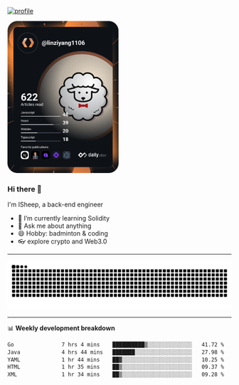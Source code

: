 [![profile](https://user-images.githubusercontent.com/54968314/208005045-e4b42f3b-833d-4242-bfcc-e764865553a2.svg)](https://www.calligrapher.ai/)

<a href="https://app.daily.dev/linziyang1106"><img src="/devcard.png" width="250" alt="ISheep's Dev Card"/></a>

### Hi there 🐏

I'm ISheep, a back-end engineer

- 🔭 I’m currently learning Solidity
- 💬 Ask me about anything
- 😄 Hobby: badminton & coding
- 👓 explore crypto and Web3.0

-------

![](https://raw.githubusercontent.com/ISheepp/ISheepp/output/github-contribution-grid-snake.svg)

-------

📊 **Weekly development breakdown**
<!--START_SECTION:waka-->

```txt
Go               7 hrs 4 mins    ██████████▒░░░░░░░░░░░░░░   41.72 %
Java             4 hrs 44 mins   ███████░░░░░░░░░░░░░░░░░░   27.98 %
YAML             1 hr 44 mins    ██▓░░░░░░░░░░░░░░░░░░░░░░   10.25 %
HTML             1 hr 35 mins    ██▒░░░░░░░░░░░░░░░░░░░░░░   09.37 %
XML              1 hr 34 mins    ██▒░░░░░░░░░░░░░░░░░░░░░░   09.28 %
```

<!--END_SECTION:waka-->

